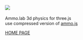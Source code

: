 [<img src="http://lo-th.github.io/Ammo.lab/images/logo.jpg"/>](http://lo-th.github.io/Ammo.lab/)
========

Ammo.lab 3d physics for three.js<br>
use compressed version of [ammo.js](https://github.com/kripken/ammo.js)<br>

[HOME PAGE](http://lo-th.github.io/Ammo.lab/)<br>
